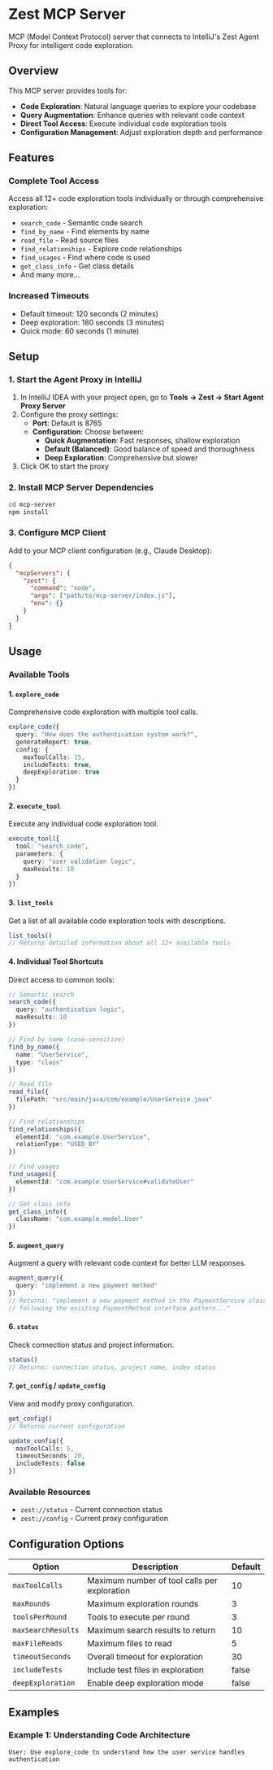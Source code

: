 # Zest MCP Server

MCP (Model Context Protocol) server that connects to IntelliJ's Zest Agent Proxy for intelligent code exploration.

## Overview

This MCP server provides tools for:
- **Code Exploration**: Natural language queries to explore your codebase
- **Query Augmentation**: Enhance queries with relevant code context
- **Direct Tool Access**: Execute individual code exploration tools
- **Configuration Management**: Adjust exploration depth and performance

## Features

### Complete Tool Access
Access all 12+ code exploration tools individually or through comprehensive exploration:
- `search_code` - Semantic code search
- `find_by_name` - Find elements by name
- `read_file` - Read source files
- `find_relationships` - Explore code relationships
- `find_usages` - Find where code is used
- `get_class_info` - Get class details
- And many more...

### Increased Timeouts
- Default timeout: 120 seconds (2 minutes)
- Deep exploration: 180 seconds (3 minutes)
- Quick mode: 60 seconds (1 minute)

## Setup

### 1. Start the Agent Proxy in IntelliJ

1. In IntelliJ IDEA with your project open, go to **Tools → Zest → Start Agent Proxy Server**
2. Configure the proxy settings:
   - **Port**: Default is 8765
   - **Configuration**: Choose between:
     - **Quick Augmentation**: Fast responses, shallow exploration
     - **Default (Balanced)**: Good balance of speed and thoroughness
     - **Deep Exploration**: Comprehensive but slower
3. Click OK to start the proxy

### 2. Install MCP Server Dependencies

```bash
cd mcp-server
npm install
```

### 3. Configure MCP Client

Add to your MCP client configuration (e.g., Claude Desktop):

```json
{
  "mcpServers": {
    "zest": {
      "command": "node",
      "args": ["path/to/mcp-server/index.js"],
      "env": {}
    }
  }
}
```

## Usage

### Available Tools

#### 1. `explore_code`
Comprehensive code exploration with multiple tool calls.

```typescript
explore_code({
  query: "How does the authentication system work?",
  generateReport: true,
  config: {
    maxToolCalls: 15,
    includeTests: true,
    deepExploration: true
  }
})
```

#### 2. `execute_tool`
Execute any individual code exploration tool.

```typescript
execute_tool({
  tool: "search_code",
  parameters: {
    query: "user validation logic",
    maxResults: 10
  }
})
```

#### 3. `list_tools`
Get a list of all available code exploration tools with descriptions.

```typescript
list_tools()
// Returns detailed information about all 12+ available tools
```

#### 4. Individual Tool Shortcuts
Direct access to common tools:

```typescript
// Semantic search
search_code({
  query: "authentication logic",
  maxResults: 10
})

// Find by name (case-sensitive)
find_by_name({
  name: "UserService",
  type: "class"
})

// Read file
read_file({
  filePath: "src/main/java/com/example/UserService.java"
})

// Find relationships
find_relationships({
  elementId: "com.example.UserService",
  relationType: "USED_BY"
})

// Find usages
find_usages({
  elementId: "com.example.UserService#validateUser"
})

// Get class info
get_class_info({
  className: "com.example.model.User"
})
```

#### 5. `augment_query`
Augment a query with relevant code context for better LLM responses.

```typescript
augment_query({
  query: "implement a new payment method"
})
// Returns: "implement a new payment method in the PaymentService class 
// following the existing PaymentMethod interface pattern..."
```

#### 6. `status`
Check connection status and project information.

```typescript
status()
// Returns: connection status, project name, index status
```

#### 7. `get_config` / `update_config`
View and modify proxy configuration.

```typescript
get_config()
// Returns current configuration

update_config({
  maxToolCalls: 5,
  timeoutSeconds: 20,
  includeTests: false
})
```

### Available Resources

- `zest://status` - Current connection status
- `zest://config` - Current proxy configuration

## Configuration Options

| Option | Description | Default |
|--------|-------------|---------|
| `maxToolCalls` | Maximum number of tool calls per exploration | 10 |
| `maxRounds` | Maximum exploration rounds | 3 |
| `toolsPerRound` | Tools to execute per round | 3 |
| `maxSearchResults` | Maximum search results to return | 10 |
| `maxFileReads` | Maximum files to read | 5 |
| `timeoutSeconds` | Overall timeout for exploration | 30 |
| `includeTests` | Include test files in exploration | false |
| `deepExploration` | Enable deep exploration mode | false |

## Examples

### Example 1: Understanding Code Architecture
```
User: Use explore_code to understand how the user service handles authentication